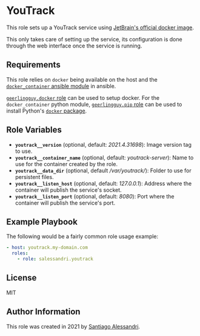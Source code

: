 # YouTrack

This role sets up a YouTrack service using [JetBrain's official docker image](https://hub.docker.com/r/jetbrains/youtrack).

This only takes care of setting up the service, its configuration is done through the web interface once the service is running.

## Requirements

This role relies on `docker` being available on the host and the [`docker_container` ansible module](https://docs.ansible.com/ansible/latest/modules/docker_container_module.html) in ansible.

[`geerlingguy.docker` role](https://galaxy.ansible.com/geerlingguy/docker) can be used to setup docker.
For the `docker_container` python module, [`geerlingguy.pip` role](https://galaxy.ansible.com/geerlingguy/pip) can be used to install Python's [`docker` package](https://pypi.org/project/docker/).

## Role Variables

 - **`youtrack__version`** (optional, default: _2021.4.31698_): Image version tag to use.
 - **`youtrack__container_name`** (optional, default: _youtrack-server_): Name to use for the container created by the role.
 - **`youtrack__data_dir`** (optional, default _/var/youtrack/_): Folder to use for persistent files.
 - **`youtrack__listen_host`** (optional, default: _127.0.0.1_): Address where the container will publish the service's socket.
 - **`youtrack__listen_port`** (optional, default: _8080_): Port where the container will publish the service's port.

## Example Playbook

The following would be a fairly common role usage example:

```yaml
- host: youtrack.my-domain.com
  roles:
    - role: salessandri.youtrack
```

## License

MIT

## Author Information

This role was created in 2021 by [Santiago Alessandri](https://rambling-ideas.salessandri.name).
